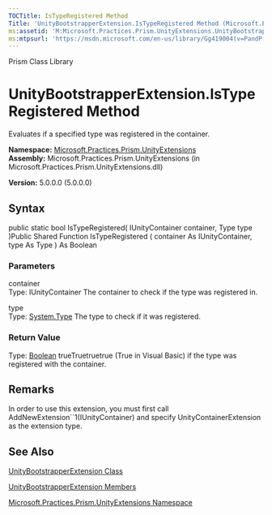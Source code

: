 ```yaml
---
TOCTitle: IsTypeRegistered Method
Title: 'UnityBootstrapperExtension.IsTypeRegistered Method (Microsoft.Practices.Prism.UnityExtensions)'
ms:assetid: 'M:Microsoft.Practices.Prism.UnityExtensions.UnityBootstrapperExtension.IsTypeRegistered(Microsoft.Practices.Unity.IUnityContainer,System.Type)'
ms:mtpsurl: 'https://msdn.microsoft.com/en-us/library/Gg419004(v=PandP.50)'
---
```


Prism Class Library

UnityBootstrapperExtension.IsTypeRegistered Method
======================================================

Evaluates if a specified type was registered in the container.

**Namespace:** [Microsoft.Practices.Prism.UnityExtensions](https://msdn.microsoft.com/n:microsoft.practices.prism.unityextensions)
**Assembly:** Microsoft.Practices.Prism.UnityExtensions (in Microsoft.Practices.Prism.UnityExtensions.dll)

**Version:** 5.0.0.0 (5.0.0.0)

## Syntax


public static bool IsTypeRegistered( IUnityContainer container, Type type )Public Shared Function IsTypeRegistered ( container As IUnityContainer, type As Type ) As Boolean

### Parameters

container  
Type: IUnityContainer
The container to check if the type was registered in.

type  
Type: [System.Type](http://msdn.microsoft.com/en-us/library/42892f65)
The type to check if it was registered.

### Return Value

Type: [Boolean](http://msdn.microsoft.com/en-us/library/a28wyd50)
trueTruetruetrue (True in Visual Basic) if the type was registered with the container.

Remarks
-------

<span id="remarksToggle"></span> In order to use this extension, you must first call AddNewExtension\`\`1(IUnityContainer) and specify UnityContainerExtension as the extension type.

See Also
--------


[UnityBootstrapperExtension Class](https://msdn.microsoft.com/t:microsoft.practices.prism.unityextensions.unitybootstrapperextension)

[UnityBootstrapperExtension Members](https://msdn.microsoft.com/allmembers.t:microsoft.practices.prism.unityextensions.unitybootstrapperextension)

[Microsoft.Practices.Prism.UnityExtensions Namespace](https://msdn.microsoft.com/n:microsoft.practices.prism.unityextensions)
